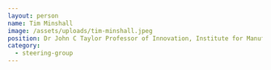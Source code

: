 ```yaml
---
layout: person
name: Tim Minshall
image: /assets/uploads/tim-minshall.jpeg
position: Dr John C Taylor Professor of Innovation, Institute for Manufacturing
category:
  - steering-group
---
```

